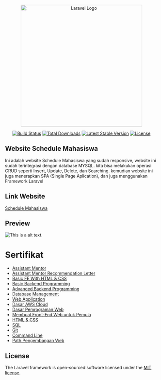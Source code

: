 <p align="center"><a href="https://laravel.com" target="_blank"><img src="https://raw.githubusercontent.com/laravel/art/master/logo-lockup/5%20SVG/2%20CMYK/1%20Full%20Color/laravel-logolockup-cmyk-red.svg" width="400" alt="Laravel Logo"></a></p>

<p align="center">
<a href="https://github.com/laravel/framework/actions"><img src="https://github.com/laravel/framework/workflows/tests/badge.svg" alt="Build Status"></a>
<a href="https://packagist.org/packages/laravel/framework"><img src="https://img.shields.io/packagist/dt/laravel/framework" alt="Total Downloads"></a>
<a href="https://packagist.org/packages/laravel/framework"><img src="https://img.shields.io/packagist/v/laravel/framework" alt="Latest Stable Version"></a>
<a href="https://packagist.org/packages/laravel/framework"><img src="https://img.shields.io/packagist/l/laravel/framework" alt="License"></a>
</p>

## Website Schedule Mahasiswa

Ini adalah website Schedule Mahasiswa yang sudah responsive, website ini sudah terintegrasi dengan database MYSQL.
kita bisa melakukan operasi CRUD seperti Insert, Update, Delete, dan Searching.
kemudian website ini juga menerapkan SPA (Single Page Aplication), dan juga menggunakan Framework Laravel

## Link Website

[Schedule Mahasiswa](https://schedule-mahasiswa.000webhostapp.com/)

## Preview

![This is a alt text.](/public/preview/mobile.gif "This is a sample image.")

# Sertifikat

- [Assistant Mentor](https://drive.google.com/file/d/1B2jwtE9Gb2rYU8gHFH60eaf2eAedv3JH/view?usp=sharing)
- [Assistant Mentor Recommendation Letter](https://drive.google.com/file/d/1cydxjYfefrtUPE1XASAHxEFc_jIrmNIh/view?usp=sharing)
- [Basic FE With HTML & CSS](https://img.rk-certificate.com/MUHAMMADUKQAGC3O/CERT-V62D480Z.jpg)
- [Basic Backend Programming](https://img.rk-certificate.com/MUHAMMADUKQAGC3O/CERT-ENJBR2NV.jpg)
- [Advanced Backend Programming](https://img.rk-certificate.com/MUHAMMADUKQAGC3O/CERT-T1DI6OWI.jpg)
- [Database Management](https://img.rk-certificate.com/MUHAMMADUKQAGC3O/CERT-DIZR47KZ.jpg)
- [Web Application](https://img.rk-certificate.com/MUHAMMADUKQAGC3O/CERT-S48K26HZ.jpg)
- [Dasar AWS Cloud](https://drive.google.com/file/d/1hp_CFxzI9hha7v0BcFmrXjLZKbf_vqWL/view?usp=sharing)
- [Dasar Pemrograman Web](https://drive.google.com/file/d/11vfFGYmBmJpfKMkCghiZuJUfS_ShGzbQ/view?usp=sharing)
- [Membuat Front-End Web untuk Pemula](https://drive.google.com/file/d/1KLi6uk79f2qW6hKHfu-ygyUXIoZr0mGv/view?usp=sharing)
- [HTML & CSS](https://drive.google.com/file/d/1FYmWwKzfOgsPLoXL2MladtgsnbyfA3dl/view?usp=sharing)
- [SQL](https://drive.google.com/file/d/11qQF21pusbxhm2d50RHfbzkYNJbMyGJH/view?usp=sharing)
- [Git](https://drive.google.com/file/d/1QmuRcHq7jX2TPqFa6qQg5OI_3N4wHeA4/view?usp=sharing)
- [Command Line](https://drive.google.com/file/d/1WAN9BxG1OoFVsKan1ztLNIDxnEms-Bi7/view?usp=sharing)
- [Path Pengembangan Web](https://drive.google.com/file/d/1ey2LaKGAxqdvOfvwoV3wqDBXRSGrYP9T/view?usp=sharing)

## License

The Laravel framework is open-sourced software licensed under the [MIT license](https://opensource.org/licenses/MIT).
